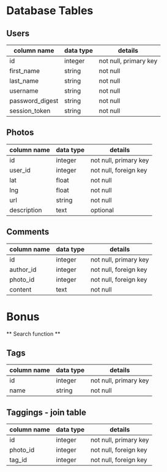 # Database Tables

## Users

column name     | data type  | details
----------------|------------|-----------------------
id              | integer    | not null, primary key
first_name      | string     | not null
last_name       | string     | not null
username        | string     | not null
password_digest | string     | not null
session_token   | string     | not null

## Photos

column name  | data type  | details
-------------|------------|---------------------
id           | integer    | not null, primary key
user_id      | integer    | not null, foreign key
lat          | float      | not null
lng          | float      | not null
url          | string     | not null
description  | text       | optional


## Comments
column name  | data type  | details
-------------|------------|---------------------
id           | integer    | not null, primary key
author_id    | integer    | not null, foreign key
photo_id     | integer    | not null, foreign key
content      | text       | not null

# Bonus
** Search function **
## Tags
column name  | data type  | details
-------------|------------|---------------------
id           | integer    | not null, primary key
name         | string     | not null

## Taggings - join table
column name  | data type  | details
-------------|------------|---------------------
id           | integer    | not null, primary key
photo_id     | integer    | not null, foreign key
tag_id       | integer    | not null, foreign key
